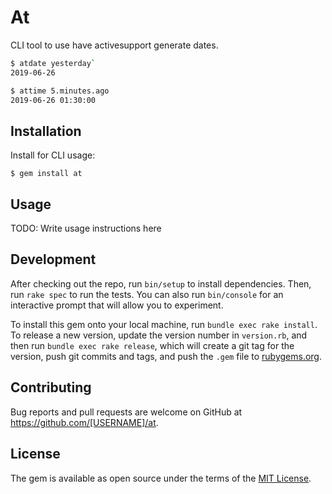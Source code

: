 # At

CLI tool to use have activesupport generate dates.

```bash
$ atdate yesterday`
2019-06-26
```

```bash
$ attime 5.minutes.ago
2019-06-26 01:30:00
```


## Installation

Install for CLI usage:

    $ gem install at

## Usage

TODO: Write usage instructions here

## Development

After checking out the repo, run `bin/setup` to install dependencies. Then, run `rake spec` to run the tests. You can also run `bin/console` for an interactive prompt that will allow you to experiment.

To install this gem onto your local machine, run `bundle exec rake install`. To release a new version, update the version number in `version.rb`, and then run `bundle exec rake release`, which will create a git tag for the version, push git commits and tags, and push the `.gem` file to [rubygems.org](https://rubygems.org).

## Contributing

Bug reports and pull requests are welcome on GitHub at https://github.com/[USERNAME]/at.

## License

The gem is available as open source under the terms of the [MIT License](https://opensource.org/licenses/MIT).
